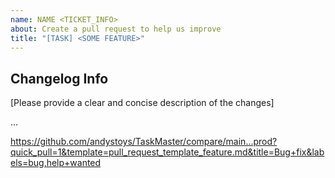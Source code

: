 ```yaml
---
name: NAME <TICKET_INFO>
about: Create a pull request to help us improve
title: "[TASK] <SOME FEATURE>"
---
```


## Changelog Info
[Please provide a clear and concise description of the changes]

...


https://github.com/andystoys/TaskMaster/compare/main...prod?quick_pull=1&template=pull_request_template_feature.md&title=Bug+fix&labels=bug,help+wanted
